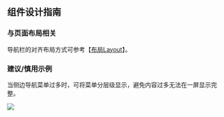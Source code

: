 ## 组件设计指南


### 与页面布局相关

导航栏的对齐布局方式可参考【[布局Layout](.layout)】。


### 建议/慎用示例

当侧边导航菜单过多时，可将菜单分层级显示，避免内容过多无法在一屏显示完整。

<img src="https://oteam-tdesign-1258344706.cos.ap-guangzhou.myqcloud.com/site/design/%E5%AF%BC%E8%88%AA%E8%8F%9C%E5%8D%95%201.png"/>
